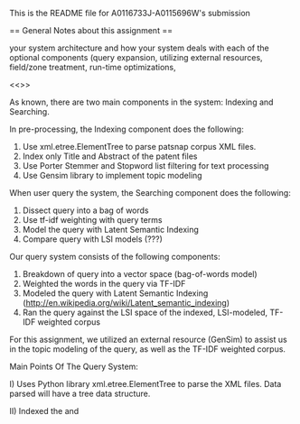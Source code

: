 This is the README file for A0116733J-A0115696W's submission

== General Notes about this assignment ==

your system architecture and how your system deals with each of the optional components (query expansion, utilizing external resources, field/zone treatment, run-time optimizations,

<<<Mini Patent Retrieval System Architecture Overview>>>

As known, there are two main components in the system: Indexing and Searching.

In pre-processing, the Indexing component does the following:
1. Use xml.etree.ElementTree to parse patsnap corpus XML files.
2. Index only Title and Abstract of the patent files
3. Use Porter Stemmer and Stopword list filtering for text processing
4. Use Gensim library to implement topic modeling

When user query the system, the Searching component does the following:
1. Dissect query into a bag of words
2. Use tf-idf weighting with query terms
3. Model the query with Latent Semantic Indexing 
4. Compare query with LSI models (???)





Our query system consists of the following components:

1) Breakdown of query into a vector space (bag-of-words model)
2) Weighted the words in the query via TF-IDF
3) Modeled the query with Latent Semantic Indexing (http://en.wikipedia.org/wiki/Latent_semantic_indexing)
4) Ran the query against the LSI space of the indexed, LSI-modeled, TF-IDF weighted corpus

For this assignment, we utilized an external resource (GenSim) to assist us in the topic modeling of the query, as well as the TF-IDF weighted corpus.

Main Points Of The Query System:

I) Uses Python library xml.etree.ElementTree to parse the XML files. Data parsed will have a tree data structure.

II) Indexed the <abstract> and <title> of the patent files.

III) Implemented NLTK library to implement lemmatisation, stemming and removal of stopwords.

IV) Utilized GenSim library for topic modeling, TF-IDF weighting and converting query into a bag-of-words model.

V) Query XML file utilized both <title> and <description> for the query's bag-of-words model. Used the bag-of-words model to conduct similarity query against the corpus.

VI) In addition, the query utilized TF-IDF and LSI using topic modelling via GenSim. The number of topics, to determine the number of latent dimensions for modeling, we eventually decided on was 50. This was due to our findings (http://stackoverflow.com/questions/9582291/how-do-we-decide-the-number-of-dimensions-for-latent-semantic-analysis) which mentioned the use of 400 on millions of documents, 300 on hundreds of thousands of documents, and we subsequently scaled back the dimensions accordingly to derive 50.

VII) The intuition behind our method was to utilize the top 25 relevant documents (which is approximately 1% of the total corpus size). From the top 1% of documents, we found the most frequent IPC subclass that appeared within this list, and retrieved all the documents from the corpus that had this IPC subclass. The final list was generated by combining the retrieved documents of that subclass AND the top 25 relevant documents. 

Justiication: 

From the most frequent subclass that occurs within the top 1% of documents, we extrapolated our reasoning to believe that the majority of the results that would be relevant would be from that same subclass (Since most of the top relevant documents came from the said subclass). In addition, the IPC classification system has already grouped the patents into some form of relevant categories, which fueled our reasoning that there would be less relevant documents in the other subclasses (though NOT impossible).

Our aim was not to retrieve every single relevant document, but to retrieve the majority of the relevant documents with the greatest likelihood, without actually returning too many irrelevant documents.


---- Field/Zone Treatment ----
For this particular assignment, we indexed the words inside the <abstract> and <title> fields of the patent files. 

Main Points Of The Field/Zone Treatment:

I) Indexed the IPC subclass and the documents pertaining to that subclass in seperate a file, "IPCtoDoc.txt"

II) Used this mapping in this file to retrieve documents from the most frequently occuring subclass, within the top 1% of documents.

III) We attempted to use the zones and fields by integrating it with the words, e.g. wash.title, wash.abstract, but decided ultimately to remove it in the end as we did not see much improvement in our results.
 

---- Things that we tried but removed in the final build ----

Main Points For Previous Attempts:

I) We attempted the use of the Latent Dirichlet Allocation model, but the performance results fared worse-off as compared to the use of Latent Semantic Indexing. As a result, we decided against it and chose to use Latent Semantic Indexing instead.

II) We attempted query expansion, by indexing all the words in title and abstract from the top 1% of the results, but it did not work very well possibly due to the extra noise produced by the additional words in the patents. May work better if we are able to determine the key words, instead of indexing all the words in the patent files.

III) Our code for other previous attempts can be found in our index.py and search.py files (Commented out)

---- Allocation of Work ----
I) Choo Jia Le: Did research on Latent Semantic Indexing heuristics, testing of cases and brainstorming on further ideas to improve precision and accuracy.

II) Lim Jing Rong: Did debugging, testing of cases and research of Latent Dirichlet Allocation modeling heuristics.

III) Nelson Goh: Did research on the ideas of topic modeling and implementation on Python. Found relevant libraries and models to use for this assignment.

All members participated and contributed equally and carried out pair-programming during the period of this assignment.


---- Misc -----
We also created a function (is_ascii) to detect non-ascii characters during the reading of our patent documents, and subsequently ignore it, as part of processing.

Things that we could have done better:

I) Could have carried out more queries and conducted more experiements to find out a more accurate distribution of topics for our corpus, for better modeling.
 
== Files included with this submission ==

List the files in your submission here and provide a short 1 line
description of each file.  Make sure your submission's files are named
and formatted correctly.

-gensim					// Third-party library that does topic modelling 
-dictionary.txt 		// Dictionary object from gensim written to this file 
-filenames.txt 			// (Not included in submission, appears only when running index.py) This is a list of the patent names in the patsnap-corpus
-index.py 				// The file that indexes patsnap-corpus. Generates dictionary.txt and postings.txt
-ipc_subclass.txt 		// ??????
-postings.txt 			// Matrix from gensim written to this file
-README.md 				// self-explanatory
-search.py 				// The file that returns a ranked results based of xml search query


== Statement of individual work ==

Please initial one of the following statements.

[X] I, A0116733J, certify that my partners (A0115696W) and I have followed the CS 3245 Information
Retrieval class guidelines for homework assignments.  In particular, I
expressly vow that I have followed the Facebook rule in discussing
with others in doing the assignment and did not take notes (digital or
printed) from the discussions.  

[X] I, A0116733J-A0115696W, did not follow the class rules regarding homework
assignment, because of the following reason:

// text

I suggest that I should be graded as follows:

// text

== References ==

Discussed with Nelson, who has previously taken this module.